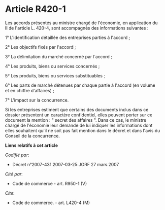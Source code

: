 # Article R420-1

Les accords présentés au ministre chargé de l'économie, en application du II de l'article L. 420-4, sont accompagnés des
informations suivantes :

1° L'identification détaillée des entreprises parties à l'accord ;

2° Les objectifs fixés par l'accord ;

3° La délimitation du marché concerné par l'accord ;

4° Les produits, biens ou services concernés ;

5° Les produits, biens ou services substituables ;

6° Les parts de marché détenues par chaque partie à l'accord (en volume et en chiffre d'affaires) ;

7° L'impact sur la concurrence.

Si les entreprises estiment que certains des documents inclus dans ce dossier présentent un caractère confidentiel, elles
peuvent porter sur ce document la mention : " secret des affaires ". Dans ce cas, le ministre chargé de l'économie leur
demande de lui indiquer les informations dont elles souhaitent qu'il ne soit pas fait mention dans le décret et dans l'avis
du Conseil de la concurrence.

**Liens relatifs à cet article**

_Codifié par_:

  - Décret n°2007-431 2007-03-25 JORF 27 mars 2007

_Cité par_:

  - Code de commerce - art. R950-1 (V)

_Cite_:

  - Code de commerce. - art. L420-4 (M)
